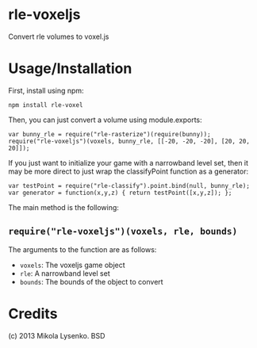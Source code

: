 rle-voxeljs
===========
Convert rle volumes to voxel.js

Usage/Installation
==================
First, install using npm:

    npm install rle-voxel
    
Then, you can just convert a volume using module.exports:

    var bunny_rle = require("rle-rasterize")(require(bunny));
    require("rle-voxeljs")(voxels, bunny_rle, [[-20, -20, -20], [20, 20, 20]]);
    
If you just want to initialize your game with a narrowband level set, then it may be more direct to just wrap the classifyPoint function as a generator:

    var testPoint = require("rle-classify").point.bind(null, bunny_rle);
    var generator = function(x,y,z) { return testPoint([x,y,z]); };


The main method is the following:

`require("rle-voxeljs")(voxels, rle, bounds)`
---------------------------------------------
The arguments to the function are as follows:

* `voxels`:  The voxeljs game object
* `rle`: A narrowband level set
* `bounds`: The bounds of the object to convert

Credits
=======
(c) 2013 Mikola Lysenko. BSD
